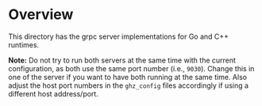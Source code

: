 # Overview

This directory has the grpc server implementations for Go and C++ runtimes.



**Note:** Do not try to run both servers at the same time with the current configuration, as both use the same port number (i.e., `9030`). Change this in one of the server if you want to have both running at the same time. Also adjust the host port numbers in the `ghz_config` files accordingly if using a different host address/port.